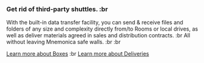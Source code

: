 ### **Get rid of third-party shuttles.** :br

With the built-in data transfer facility, you can send & receive files and folders of any size and complexity directly from/to Rooms or local drives, as well as deliver materials agreed in sales and distribution contracts. :br
All without leaving Mnemonica safe walls. :br :br

<a class="txt-link" href="/boxes">Learn more about Boxes</a> :br
<a class="txt-link" href="/deliveries">Learn more about Deliveries</a>